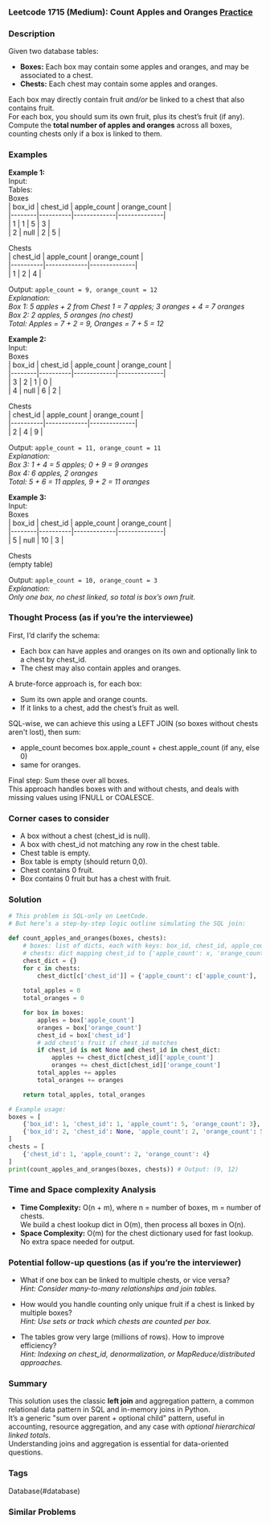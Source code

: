 ### Leetcode 1715 (Medium): Count Apples and Oranges [Practice](https://leetcode.com/problems/count-apples-and-oranges)

### Description  
Given two database tables:  
- **Boxes:** Each box may contain some apples and oranges, and may be associated to a chest.
- **Chests:** Each chest may contain some apples and oranges.

Each box may directly contain fruit *and/or* be linked to a chest that also contains fruit.  
For each box, you should sum its own fruit, plus its chest’s fruit (if any).  
Compute the **total number of apples and oranges** across all boxes, counting chests only if a box is linked to them.

### Examples  

**Example 1:**  
Input:  
Tables:  
Boxes  
| box_id | chest_id | apple_count | orange_count |  
|--------|----------|-------------|--------------|  
| 1      |   1      |     5       |     3        |  
| 2      |  null    |     2       |     5        |  

Chests  
| chest_id | apple_count | orange_count |  
|----------|-------------|--------------|  
| 1        |     2       |      4       |  

Output: `apple_count = 9, orange_count = 12`  
*Explanation:  
Box 1: 5 apples + 2 from Chest 1 = 7 apples; 3 oranges + 4 = 7 oranges  
Box 2: 2 apples, 5 oranges (no chest)  
Total: Apples = 7 + 2 = 9, Oranges = 7 + 5 = 12*

**Example 2:**  
Input:  
Boxes  
| box_id | chest_id | apple_count | orange_count |  
|--------|----------|-------------|--------------|  
| 3      |   2      |     1       |    0         |  
| 4      |  null    |     6       |    2         |  

Chests  
| chest_id | apple_count | orange_count |  
|----------|-------------|--------------|  
| 2        |     4       |     9        |  

Output: `apple_count = 11, orange_count = 11`  
*Explanation:  
Box 3: 1 + 4 = 5 apples; 0 + 9 = 9 oranges  
Box 4: 6 apples, 2 oranges  
Total: 5 + 6 = 11 apples, 9 + 2 = 11 oranges*

**Example 3:**  
Input:  
Boxes  
| box_id | chest_id | apple_count | orange_count |  
|--------|----------|-------------|--------------|  
| 5      |  null    |    10       |    3         |  

Chests  
(empty table)

Output: `apple_count = 10, orange_count = 3`  
*Explanation:  
Only one box, no chest linked, so total is box’s own fruit.*

### Thought Process (as if you’re the interviewee)  
First, I’d clarify the schema:  
- Each box can have apples and oranges on its own and optionally link to a chest by chest_id.
- The chest may also contain apples and oranges.

A brute-force approach is, for each box:
- Sum its own apple and orange counts.
- If it links to a chest, add the chest’s fruit as well.

SQL-wise, we can achieve this using a LEFT JOIN (so boxes without chests aren't lost), then sum:
- apple_count becomes box.apple_count + chest.apple_count (if any, else 0)
- same for oranges.

Final step: Sum these over all boxes.  
This approach handles boxes with and without chests, and deals with missing values using IFNULL or COALESCE.

### Corner cases to consider  
- A box without a chest (chest_id is null).
- A box with chest_id not matching any row in the chest table.
- Chest table is empty.
- Box table is empty (should return 0,0).
- Chest contains 0 fruit.
- Box contains 0 fruit but has a chest with fruit.

### Solution

```python
# This problem is SQL-only on LeetCode. 
# But here’s a step-by-step logic outline simulating the SQL join:

def count_apples_and_oranges(boxes, chests):
    # boxes: list of dicts, each with keys: box_id, chest_id, apple_count, orange_count
    # chests: dict mapping chest_id to {'apple_count': x, 'orange_count': y}
    chest_dict = {}
    for c in chests:
        chest_dict[c['chest_id']] = {'apple_count': c['apple_count'], 'orange_count': c['orange_count']}
    
    total_apples = 0
    total_oranges = 0

    for box in boxes:
        apples = box['apple_count']
        oranges = box['orange_count']
        chest_id = box['chest_id']
        # add chest's fruit if chest_id matches
        if chest_id is not None and chest_id in chest_dict:
            apples += chest_dict[chest_id]['apple_count']
            oranges += chest_dict[chest_id]['orange_count']
        total_apples += apples
        total_oranges += oranges

    return total_apples, total_oranges

# Example usage:
boxes = [
    {'box_id': 1, 'chest_id': 1, 'apple_count': 5, 'orange_count': 3},
    {'box_id': 2, 'chest_id': None, 'apple_count': 2, 'orange_count': 5}
]
chests = [
    {'chest_id': 1, 'apple_count': 2, 'orange_count': 4}
]
print(count_apples_and_oranges(boxes, chests)) # Output: (9, 12)
```

### Time and Space complexity Analysis  

- **Time Complexity:** O(n + m), where n = number of boxes, m = number of chests.  
  We build a chest lookup dict in O(m), then process all boxes in O(n).  
- **Space Complexity:** O(m) for the chest dictionary used for fast lookup. No extra space needed for output.

### Potential follow-up questions (as if you’re the interviewer)  

- What if one box can be linked to multiple chests, or vice versa?  
  *Hint: Consider many-to-many relationships and join tables.*

- How would you handle counting only unique fruit if a chest is linked by multiple boxes?  
  *Hint: Use sets or track which chests are counted per box.*

- The tables grow very large (millions of rows). How to improve efficiency?  
  *Hint: Indexing on chest_id, denormalization, or MapReduce/distributed approaches.*

### Summary  
This solution uses the classic **left join** and aggregation pattern, a common relational data pattern in SQL and in-memory joins in Python.  
It’s a generic "sum over parent + optional child" pattern, useful in accounting, resource aggregation, and any case with *optional hierarchical linked totals*.  
Understanding joins and aggregation is essential for data-oriented questions.

### Tags
Database(#database)

### Similar Problems
